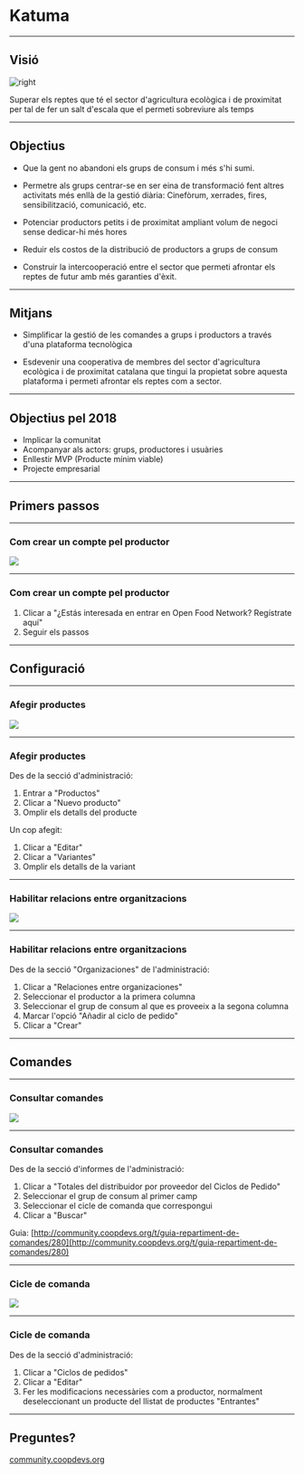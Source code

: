 # Katuma

---

## Visió

![right](images/avatar.png)

Superar els reptes que té el sector d'agricultura ecològica i de proximitat per tal de fer un salt d'escala que el permeti sobreviure als temps

---

## Objectius
* Que la gent no abandoni els grups de consum i més s'hi sumi.  
* Permetre als grups centrar-se en ser eina de transformació fent altres activitats més enllà de la gestió diària: Cinefòrum, xerrades, fires, sensibilització, comunicació, etc.

* Potenciar productors petits i de proximitat ampliant volum de negoci sense dedicar-hi més hores

* Reduir els costos de la distribució de productors a grups de consum 
* Construir la intercooperació entre el sector que permeti afrontar els reptes de futur amb més garanties d'èxit.

---

## Mitjans

* Simplificar la gestió de les comandes a grups i productors a través d'una plataforma tecnològica

* Esdevenir una cooperativa de membres del sector d'agricultura ecològica i de proximitat catalana que tingui la propietat sobre aquesta plataforma i permeti afrontar els reptes com a sector.

---

## Objectius pel 2018

* Implicar la comunitat
* Acompanyar als actors: grups, productores i usuàries
* Enllestir MVP (Producte mínim viable)
* Projecte empresarial

---

## Primers passos

---

### Com crear un compte pel productor

![](images/register.png)

---

### Com crear un compte pel productor

1. Clicar a "¿Estás interesada en entrar en Open Food Network? Regístrate aquí"
2. Seguir els passos

---

## Configuració

---

### Afegir productes

![](images/productes.png)

---

### Afegir productes

Des de la secció d'administració:

1. Entrar a "Productos"
2. Clicar a "Nuevo producto"
3. Omplir els detalls del producte

Un cop afegit:

1. Clicar a "Editar"
2. Clicar a "Variantes"
3. Omplir els detalls de la variant

---

### Habilitar relacions entre organitzacions

![](images/relacions.png)

---

### Habilitar relacions entre organitzacions

Des de la secció "Organizaciones" de l'administració:

1. Clicar a "Relaciones entre organizaciones"
2. Seleccionar el productor a la primera columna
3. Seleccionar el grup de consum al que es proveeix a la segona columna
4. Marcar l'opció "Añadir al ciclo de pedido"
5. Clicar a "Crear"

---

## Comandes

---

### Consultar comandes

![](images/informes.png)

---

### Consultar comandes

Des de la secció d'informes de l'administració:

1. Clicar a "Totales del distribuidor por proveedor del Ciclos de Pedido"
2. Seleccionar el grup de consum al primer camp
3. Seleccionar el cicle de comanda que correspongui
4. Clicar a "Buscar"

Guia: [http://community.coopdevs.org/t/guia-repartiment-de-comandes/280](http://community.coopdevs.org/t/guia-repartiment-de-comandes/280)

---

### Cicle de comanda

![](images/cicle.png)

---

### Cicle de comanda

Des de la secció d'administració:

1. Clicar a "Ciclos de pedidos"
2. Clicar a "Editar"
3. Fer les modificacions necessàries com a productor, normalment deseleccionant un producte del llistat de productes "Entrantes"

---

## Preguntes?

[community.coopdevs.org](community.coopdevs.org)

